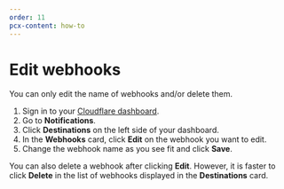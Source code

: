 ```yaml
---
order: 11
pcx-content: how-to
---
```


# Edit webhooks

You can only edit the name of webhooks and/or delete them.

1. Sign in to your [Cloudflare dashboard](https://dash.cloudflare.com/login).
1. Go to **Notifications**.
1. Click **Destinations** on the left side of your dashboard.
1. In the **Webhooks** card, click **Edit** on the webhook you want to edit.
1. Change the webhook name as you see fit and click **Save**.

<Aside type="note" header="Note">

You can also delete a webhook after clicking **Edit**. However, it is faster to click **Delete** in the list of webhooks displayed in the **Destinations** card.

</Aside>